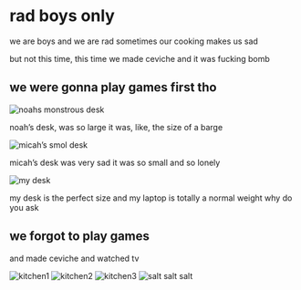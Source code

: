 # rad boys only
we are boys and we are rad
sometimes our cooking makes us sad

but not this time, this time we made ceviche and it was fucking bomb

## we were gonna play games first tho
![noahs monstrous desk](/photos/rad-boys-only/noah-desk.jpeg)

noah’s desk, was so large
it was, like, the size of a barge

![micah’s smol desk](/photos/rad-boys-only/micah-desk.jpeg)

micah’s desk was very sad
it was so small
and so lonely

![my desk](/photos/rad-boys-only/josiah-desk.jpeg)

my desk is the perfect size and my laptop is totally a normal weight why do you ask 

##  we forgot to play games
and made ceviche and watched tv

![kitchen1](/photos/rad-boys-only/kitchen1.jpeg)
![kitchen2](/photos/rad-boys-only/noah-desk.jpeg)
![kitchen3](/photos/rad-boys-only/noah-desk.jpeg)
![salt salt salt](/photos/rad-boys-only/salt.jpeg)